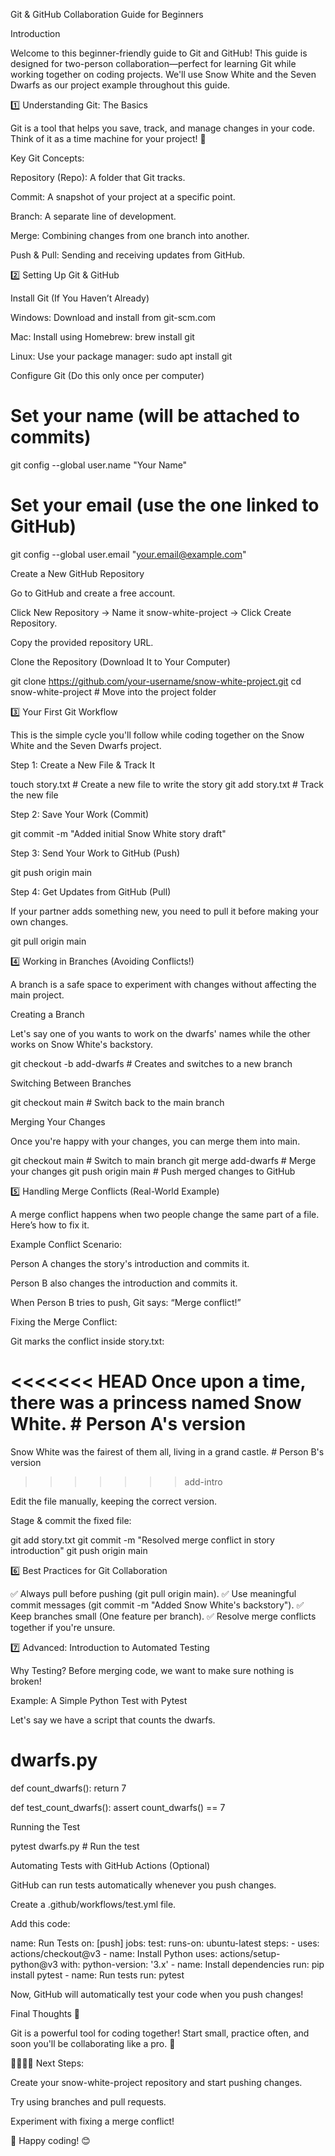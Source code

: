 Git & GitHub Collaboration Guide for Beginners

Introduction

Welcome to this beginner-friendly guide to Git and GitHub! This guide is designed for two-person collaboration—perfect for learning Git while working together on coding projects. We'll use Snow White and the Seven Dwarfs as our project example throughout this guide.

1️⃣ Understanding Git: The Basics

Git is a tool that helps you save, track, and manage changes in your code. Think of it as a time machine for your project! 🚀

Key Git Concepts:

Repository (Repo): A folder that Git tracks.

Commit: A snapshot of your project at a specific point.

Branch: A separate line of development.

Merge: Combining changes from one branch into another.

Push & Pull: Sending and receiving updates from GitHub.

2️⃣ Setting Up Git & GitHub

Install Git (If You Haven’t Already)

Windows: Download and install from git-scm.com

Mac: Install using Homebrew: brew install git

Linux: Use your package manager: sudo apt install git

Configure Git (Do this only once per computer)

# Set your name (will be attached to commits)
git config --global user.name "Your Name"

# Set your email (use the one linked to GitHub)
git config --global user.email "your.email@example.com"

Create a New GitHub Repository

Go to GitHub and create a free account.

Click New Repository → Name it snow-white-project → Click Create Repository.

Copy the provided repository URL.

Clone the Repository (Download It to Your Computer)

git clone https://github.com/your-username/snow-white-project.git
cd snow-white-project  # Move into the project folder

3️⃣ Your First Git Workflow

This is the simple cycle you'll follow while coding together on the Snow White and the Seven Dwarfs project.

Step 1: Create a New File & Track It

touch story.txt  # Create a new file to write the story
git add story.txt  # Track the new file

Step 2: Save Your Work (Commit)

git commit -m "Added initial Snow White story draft"

Step 3: Send Your Work to GitHub (Push)

git push origin main

Step 4: Get Updates from GitHub (Pull)

If your partner adds something new, you need to pull it before making your own changes.

git pull origin main

4️⃣ Working in Branches (Avoiding Conflicts!)

A branch is a safe space to experiment with changes without affecting the main project.

Creating a Branch

Let's say one of you wants to work on the dwarfs' names while the other works on Snow White's backstory.

git checkout -b add-dwarfs  # Creates and switches to a new branch

Switching Between Branches

git checkout main  # Switch back to the main branch

Merging Your Changes

Once you're happy with your changes, you can merge them into main.

git checkout main  # Switch to main branch
git merge add-dwarfs  # Merge your changes
git push origin main  # Push merged changes to GitHub

5️⃣ Handling Merge Conflicts (Real-World Example)

A merge conflict happens when two people change the same part of a file. Here’s how to fix it.

Example Conflict Scenario:

Person A changes the story's introduction and commits it.

Person B also changes the introduction and commits it.

When Person B tries to push, Git says: “Merge conflict!”

Fixing the Merge Conflict:

Git marks the conflict inside story.txt:

<<<<<<< HEAD
Once upon a time, there was a princess named Snow White.  # Person A's version
=======
Snow White was the fairest of them all, living in a grand castle.  # Person B's version
>>>>>>> add-intro

Edit the file manually, keeping the correct version.

Stage & commit the fixed file:

git add story.txt
git commit -m "Resolved merge conflict in story introduction"
git push origin main

6️⃣ Best Practices for Git Collaboration

✅ Always pull before pushing (git pull origin main). ✅ Use meaningful commit messages (git commit -m "Added Snow White's backstory"). ✅ Keep branches small (One feature per branch). ✅ Resolve merge conflicts together if you're unsure.

7️⃣ Advanced: Introduction to Automated Testing

Why Testing? Before merging code, we want to make sure nothing is broken!

Example: A Simple Python Test with Pytest

Let's say we have a script that counts the dwarfs.

# dwarfs.py
def count_dwarfs():
    return 7

def test_count_dwarfs():
    assert count_dwarfs() == 7

Running the Test

pytest dwarfs.py  # Run the test

Automating Tests with GitHub Actions (Optional)

GitHub can run tests automatically whenever you push changes.

Create a .github/workflows/test.yml file.

Add this code:

name: Run Tests
on: [push]
jobs:
  test:
    runs-on: ubuntu-latest
    steps:
      - uses: actions/checkout@v3
      - name: Install Python
        uses: actions/setup-python@v3
        with:
          python-version: '3.x'
      - name: Install dependencies
        run: pip install pytest
      - name: Run tests
        run: pytest

Now, GitHub will automatically test your code when you push changes!

Final Thoughts 🎉

Git is a powerful tool for coding together! Start small, practice often, and soon you'll be collaborating like a pro. 🚀

👩‍💻👨‍💻 Next Steps:

Create your snow-white-project repository and start pushing changes.

Try using branches and pull requests.

Experiment with fixing a merge conflict!

🔹 Happy coding! 😊

